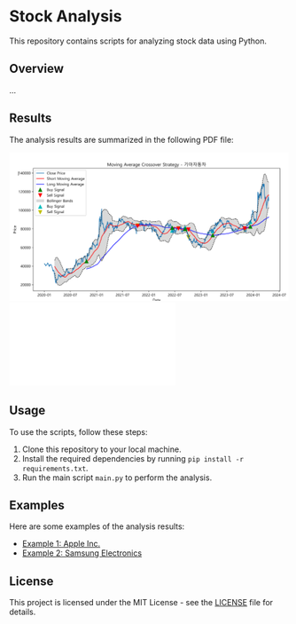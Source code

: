 # Stock Analysis

This repository contains scripts for analyzing stock data using Python.

## Overview

...

## Results

The analysis results are summarized in the following PDF file:

![Stock Analysis](result/stock_analysis.png)
![Stock Analysis PDF](result/stock_analysis.pdf)

## Usage

To use the scripts, follow these steps:

1. Clone this repository to your local machine.
2. Install the required dependencies by running `pip install -r requirements.txt`.
3. Run the main script `main.py` to perform the analysis.

## Examples

Here are some examples of the analysis results:

- [Example 1: Apple Inc.](examples/apple_analysis.md)
- [Example 2: Samsung Electronics](examples/samsung_analysis.md)

## License

This project is licensed under the MIT License - see the [LICENSE](LICENSE) file for details.
